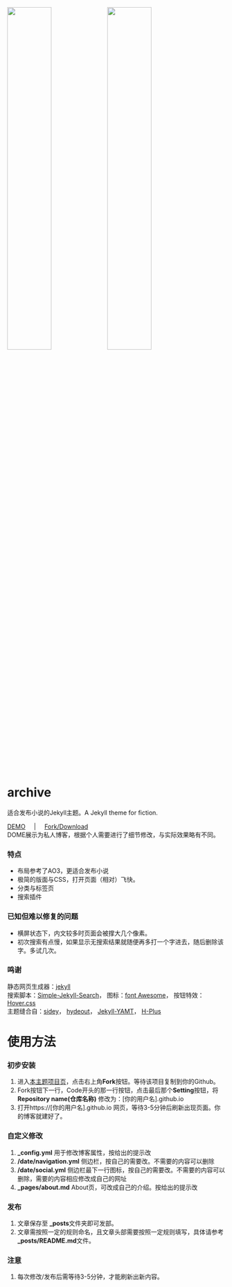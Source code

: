 <div>
<img src="https://shekelash.github.io/jekyll-theme-archive/Screenshot01.png" width="45%">
<img src="https://shekelash.github.io/jekyll-theme-archive/Screenshot02.png" width="45%">
</div>

# archive
适合发布小说的Jekyll主题。A Jekyll theme for fiction.
<br>

<a target="_blank" href="https://shekelash.github.io/">DEMO</a>&nbsp;&nbsp;&nbsp;&nbsp;&nbsp;|&nbsp;&nbsp;&nbsp;&nbsp;&nbsp;<a target="_blank" href="https://github.com/shekelash/jekyll-theme-archive/">Fork/Download</a> 
<br>
DOME展示为私人博客，根据个人需要进行了细节修改，与实际效果略有不同。  

### 特点

- 布局参考了AO3，更适合发布小说
- 极简的版面与CSS，打开页面（相对）飞快。
- 分类与标签页
- 搜索插件

### 已知但难以修复的问题

- 横屏状态下，内文较多时页面会被撑大几个像素。
- 初次搜索有点慢，如果显示无搜索结果就随便再多打一个字进去，随后删除该字。多试几次。

### 鸣谢

  静态网页生成器：<a target="_blank" href="https://github.com/jekyll/jekyll">jekyll</a>  
  搜索脚本：<a target="_blank" href="https://github.com/christian-fei/Simple-Jekyll-Search">Simple-Jekyll-Search</a>，
  图标：<a target="_blank" href="https://fontawesome.com/">font Awesome</a>，
  按钮特效：<a target="_blank" href="https://ianlunn.github.io/Hover/">Hover.css</a>  
  主题缝合自：<a target="_blank" href="https://github.com/ronv/sidey">sidey</a>，
  <a target="_blank" href="https://github.com/fongandrew/hydeout">hydeout</a>，
  <a target="_blank" href="https://github.com/PandaSekh/Jekyll-YAMT">Jekyll-YAMT</a>，
  <a target="_blank" href="https://github.com/xz-777/H-Plus">H-Plus</a>

# 使用方法

### 初步安装
1. 进入<a target="_blank" href="https://github.com/shekelash/jekyll-theme-archive/">本主题项目页</a>，点击右上角**Fork**按钮。等待该项目复制到你的Github。
2. Fork按钮下一行，Code开头的那一行按钮，点击最后那个**Setting**按钮，将**Repository name(仓库名称)** 修改为：[你的用户名].github.io
3. 打开https://[你的用户名].github.io 网页，等待3-5分钟后刷新出现页面。你的博客就建好了。

### 自定义修改
1. **_config.yml** 用于修改博客属性，按给出的提示改
2. **/date/navigation.yml** 侧边栏，按自己的需要改。不需要的内容可以删除
3. **/date/social.yml** 侧边栏最下一行图标，按自己的需要改。不需要的内容可以删除，需要的内容相应修改成自己的网址
4. **_pages/about.md** About页，可改成自己的介绍。按给出的提示改

### 发布
1. 文章保存至 **_posts**文件夹即可发部。
2. 文章需按照一定的规则命名，且文章头部需要按照一定规则填写，具体请参考 **_posts/README.md**文件。

### 注意
1. 每次修改/发布后需等待3-5分钟，才能刷新出新内容。

